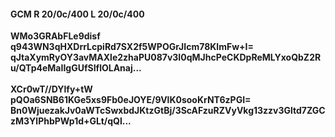 #### GCM R 20/0c/400 L 20/0c/400
**WMo3GRAbFLe9disf**<br/>**q943WN3qHXDrrLcpiRd7SX2f5WPOGrJIcm78KlmFw+I=**<br/>**qJtaXymRyOY3avMAXle2zhaPU087v3I0qMJhcPeCKDpReMLYxoQbZ2Ru/QTp4eMaIIgGUfSIflOLAnaj...**<br/><br/>
**XCr0wT//DYlfy+tW**<br/>**pQOa6SNB61KGe5xs9Fb0eJOYE/9VlK0sooKrNT6zPGI=**<br/>**Bn0WjuezakJv0aWTcSwxbdJKtzGtBj/3ScAFzuRZVyVkg13zzv3Gltd7ZGCzM3YlPhbPWp1d+GLt/qQl...**